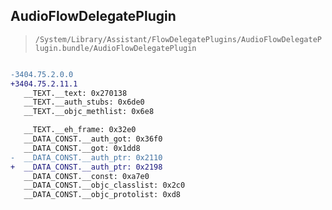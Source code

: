 ## AudioFlowDelegatePlugin

> `/System/Library/Assistant/FlowDelegatePlugins/AudioFlowDelegatePlugin.bundle/AudioFlowDelegatePlugin`

```diff

-3404.75.2.0.0
+3404.75.2.11.1
   __TEXT.__text: 0x270138
   __TEXT.__auth_stubs: 0x6de0
   __TEXT.__objc_methlist: 0x6e8

   __TEXT.__eh_frame: 0x32e0
   __DATA_CONST.__auth_got: 0x36f0
   __DATA_CONST.__got: 0x1dd8
-  __DATA_CONST.__auth_ptr: 0x2110
+  __DATA_CONST.__auth_ptr: 0x2198
   __DATA_CONST.__const: 0xa7e0
   __DATA_CONST.__objc_classlist: 0x2c0
   __DATA_CONST.__objc_protolist: 0xd8

```
